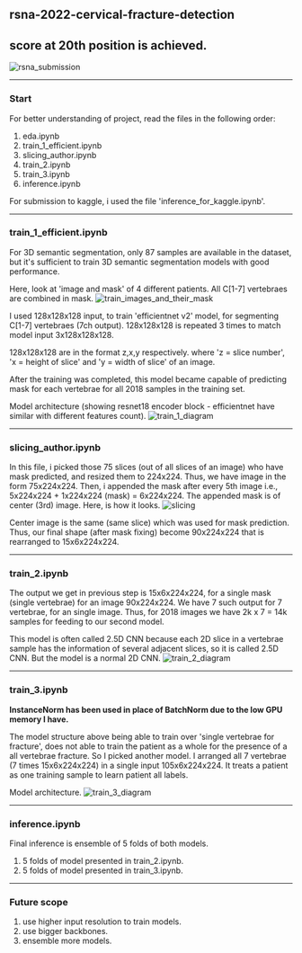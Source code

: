## rsna-2022-cervical-fracture-detection
## score at 20th position is achieved.
![rsna_submission](https://user-images.githubusercontent.com/49610834/232320186-691792cf-b4ee-4824-a9e9-22407436176a.png)

-----

### Start 
For better understanding of project, read the files in the following order:
1. eda.ipynb 
2. train_1_efficient.ipynb
3. slicing_author.ipynb
4. train_2.ipynb
5. train_3.ipynb
6. inference.ipynb

For submission to kaggle, i used the file 'inference_for_kaggle.ipynb'.

-----

### train_1_efficient.ipynb
For 3D semantic segmentation, only 87 samples are available in the dataset, but it's sufficient to train 3D semantic segmentation models with good performance.

Here, look at 'image and mask' of 4 different patients. All C[1-7] vertebraes are combined in mask.
![train_images_and_their_mask](https://user-images.githubusercontent.com/49610834/221358169-bf5c2665-0a30-4c6c-a36b-f3e659d9d37b.png)


I used 128x128x128 input, to train 'efficientnet v2' model, for segmenting C[1-7] vertebraes (7ch output). 128x128x128 is repeated 3 times to match model input 3x128x128x128.

128x128x128 are in the format z,x,y respectively. where 'z = slice number', 'x = height of slice' and 'y = width of slice' of an image.

After the training was completed, this model became capable of predicting mask for each vertebrae for all 2018 samples in the training set.

Model architecture (showing resnet18 encoder block - efficientnet have similar with different features count).
![train_1_diagram](https://user-images.githubusercontent.com/49610834/221358709-19470e68-d316-430a-b966-11de867b1927.jpg)

-----

### slicing_author.ipynb
In this file, i picked those 75 slices (out of all slices of an image) who have mask predicted, and resized them to 224x224. Thus, we have image in the form 75x224x224. Then, i appended the mask after every 5th image i.e., 5x224x224 + 1x224x224 (mask) = 6x224x224. The appended mask is of center (3rd) image. Here, is how it looks. 
![slicing](https://user-images.githubusercontent.com/49610834/221360768-d5440179-6e1b-4f83-937c-7a2faa5d4200.png)

Center image is the same (same slice) which was used for mask prediction. Thus, our final shape (after mask fixing) become 90x224x224 that is rearranged to 15x6x224x224.

-----

### train_2.ipynb

The output we get in previous step is 15x6x224x224, for a single mask (single vertebrae) for an image 90x224x224. We have 7 such output for 7 vertebrae, for an single image. Thus, for 2018 images we have 2k x 7 = 14k samples for feeding to our second model. 

This model is often called 2.5D CNN because each 2D slice in a vertebrae sample has the information of several adjacent slices, so it is called 2.5D CNN. But the model is a normal 2D CNN.
![train_2_diagram](https://user-images.githubusercontent.com/49610834/221361642-c8ede1a3-5cad-410d-84bb-feacd25ad30c.jpg)

-----

### train_3.ipynb

<b>InstanceNorm has been used in place of BatchNorm due to the low GPU memory I have.</b>

The model structure above being able to train over 'single vertebrae for fracture', does not able to train the patient as a whole for the presence of a all vertebrae fracture. So I picked another model. I arranged all 7 vertebrae (7 times 15x6x224x224) in a single input 105x6x224x224. It treats a patient as one training sample to learn patient all labels.

Model architecture.
![train_3_diagram](https://user-images.githubusercontent.com/49610834/221361931-21286688-7cee-45ff-aebb-05a8a970d283.jpg)

-----

### inference.ipynb
Final inference is ensemble of 5 folds of both models.
1. 5 folds of model presented in train_2.ipynb.
2. 5 folds of model presented in train_3.ipynb.

-----

### Future scope
1. use higher input resolution to train models.
2. use bigger backbones.
3. ensemble more models.
